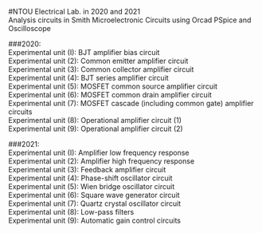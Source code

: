 #NTOU Electrical Lab. in 2020 and 2021  
Analysis circuits in Smith Microelectronic Circuits using Orcad PSpice and Oscilloscope  
  
###2020:  
Experimental unit (I): BJT amplifier bias circuit  
Experimental unit (2): Common emitter amplifier circuit  
Experimental unit (3): Common collector amplifier circuit  
Experimental unit (4): BJT series amplifier circuit  
Experimental unit (5): MOSFET common source amplifier circuit  
Experimental unit (6): MOSFET common drain amplifier circuit  
Experimental unit (7): MOSFET cascade (including common gate) amplifier circuits  
Experimental unit (8): Operational amplifier circuit (1)  
Experimental unit (9): Operational amplifier circuit (2)  
  
###2021:  
Experimental unit (I): Amplifier low frequency response  
Experimental unit (2): Amplifier high frequency response  
Experimental unit (3): Feedback amplifier circuit  
Experimental unit (4): Phase-shift oscillator circuit  
Experimental unit (5): Wien bridge oscillator circuit  
Experimental unit (6): Square wave generator circuit  
Experimental unit (7): Quartz crystal oscillator circuit  
Experimental unit (8): Low-pass filters  
Experimental unit (9): Automatic gain control circuits  
